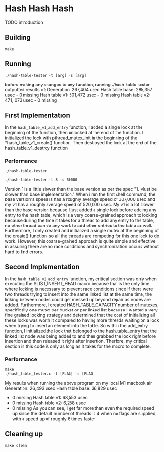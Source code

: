 # Hash Hash Hash
TODO introduction

## Building
```shell
make
```

## Running
```shell
./hash-table-tester -t [arg] -s [arg]
```
before making any changes to any function, running ./hash-table-tester outputted results of:
    Generation: 267,404 usec
    Hash table base: 285,357 usec
        - 0 missing
    Hash table v1: 501,472 usec
        - 0 missing
    Hash table v2: 471, 073 usec
        - 0 missing
## First Implementation
In the `hash_table_v1_add_entry` function, I added a single lock at the beginning of the function, then 
unlocked at the end of the function. I initialized the lock with pthread_mutex_init 
in the beginning of the *hash_table_v1_create() function. Then destroyed the lock at the end of the hash_table_v1_destroy
function 

### Performance
```shell
./hash-table-tester
```
```shell
./hash-table-tester -t 8 -s 50000
```
Version 1 is a little slower than the base version as per the spec "1. Must be slower than base implementation." 
When i run the first shell command, the base version's speed is has a roughly average speed of 307,000 usec and my
v1 has a roughly average speed of 520,000 usec. 
My v1 is a lot slower than the base version because I just added a single lock before adding any entry to the hash table, 
which is a very coarse-grained approach to locking because during the time it takes for a thread to add any entry to the table,
no other thread can do any work to add other entries to the table as well. Furthermore, I only created and initialized a single 
mutex at the beginning of the create() function, so all the threads are competing for this one lock to do work. However, 
this coarse-grained approach is quite simple and effective in assuring there are no race conditions and synchronization occurs 
without hard to find errors. 

## Second Implementation
In the `hash_table_v2_add_entry` function, my critical section was only when executing the SLIST_INSERT_HEAD macro because that is the only time where locking is necessary to prevent race conditions since if there were two threads trying to insert into the same linked list at the same time, the linking between nodes could get messed up beyond repair as nodes are added. Furthermore, I created HASH_TABLE_CAPACITY number of mutexes, specifically one mutex per bucket or per linked list because I wanted a very fine grained locking strategy and determined that the cost of initializing all these locks was worth it compared to having more threads waiting on a lock when trying to insert an element into the table. So within the add_entry function, I initialized the lock that belonged to the hash_table_entry that the linked list node was being added to and then grabbed the lock right before insertion and then released it right after insertion. Therfore, my critical section in this code is only as long as it takes for the macro to complete. 


### Performance
```shell
make
./hash_table_tester.c -t [FLAG] -s [FLAG]
```
My results when running the above program on my local M1 macbook air
Generation: 26,493 usec
Hash table base: 36,829 usec
  - 0 missing
Hash table v1: 68,553 usec
  - 0 missing
Hash table v2: 6,258 usec
  - 0 missing
As you can see, I get far more than even the required speed up since the default number of threads is 4 when no flags are supplied, with a speed up of roughly 6 times faster
## Cleaning up
```shell
make clean
```